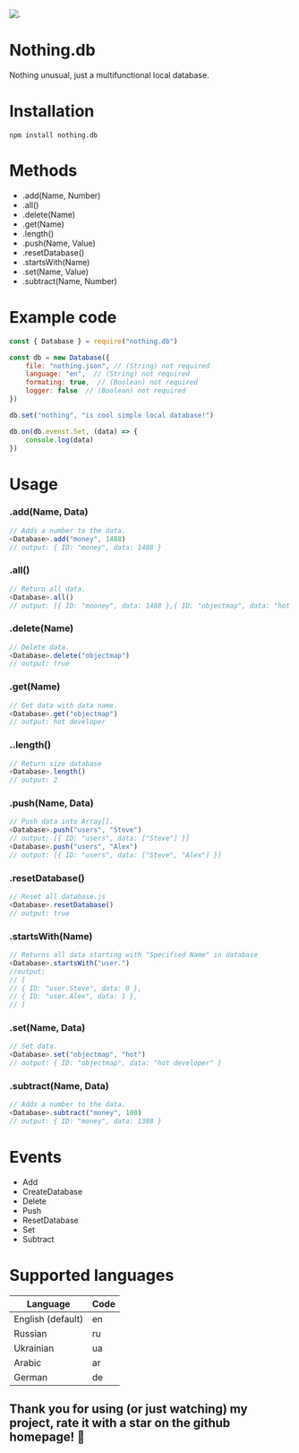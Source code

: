 <img alt="." src="./assets/nothing-banner.png">

# Nothing.db
Nothing unusual, just a multifunctional local database.

# Installation
```console
npm install nothing.db
```

# Methods
- .add(Name, Number)
- .all()
- .delete(Name)
- .get(Name)
- .length()
- .push(Name, Value)
- .resetDatabase()
- .startsWith(Name)
- .set(Name, Value)
- .subtract(Name, Number)

# Example code
```js
const { Database } = require("nothing.db")

const db = new Database({
	file: "nothing.json", // (String) not required
	language: "en",  // (String) not required
	formating: true,  // (Boolean) not required
	logger: false  // (Boolean) not required
})

db.set("nothing", "is cool simple local database!")

db.on(db.evenst.Set, (data) => {
	console.log(data)
})
```

# Usage
### .add(Name, Data)
```js
// Adds a number to the data.
<Database>.add("money", 1488)
// output: { ID: "money", data: 1488 }
```
### .all()
```js
// Return all data.
<Database>.all()
// output: [{ ID: "mooney", data: 1488 },{ ID: "objectmap", data: "hot developer" },{ ID: "somename", data: "somedata" }]
```
### .delete(Name)
```js
// Delete data.
<Database>.delete("objectmap")
// output: true
```
### .get(Name)
```js
// Get data with data name.
<Database>.get("objectmap")
// output: hot developer
```
### ..length()
```js
// Return size database
<Database>.length()
// output: 2
```
### .push(Name, Data)
```js
// Push data into Array[].
<Database>.push("users", "Steve")
// output: [{ ID: "users", data: ["Steve"] }]
<Database>.push("users", "Alex")
// output: [{ ID: "users", data: ["Steve", "Alex"] }]
```
### .resetDatabase()
```js
// Reset all database.js
<Database>.resetDatabase()
// output: true
```
### .startsWith(Name)
```js
// Returns all data starting with "Specified Name" in database
<Database>.startsWith("user.")
//output:
// [
// { ID: "user.Steve", data: 0 },
// { ID: "user.Alex", data: 1 },
// ]
```
### .set(Name, Data)
```js
// Set data.
<Database>.set("objectmap", "hot")
// output: { ID: "objectmap", data: "hot developer" }
```
### .subtract(Name, Data)
```js
// Adds a number to the data.
<Database>.subtract("money", 100)
// output: { ID: "money", data: 1388 }
```

# Events
- Add
- CreateDatabase
- Delete
- Push
- ResetDatabase
- Set
- Subtract

# Supported languages
| Language | Code |
| ------------- | ------------- |
| English (default) | en  |
| Russian  | ru  |
| Ukrainian  | ua  |
| Arabic  | ar  |
| German  | de  |

## Thank you for using (or just watching) my project, rate it with a star on the github homepage! 💜
